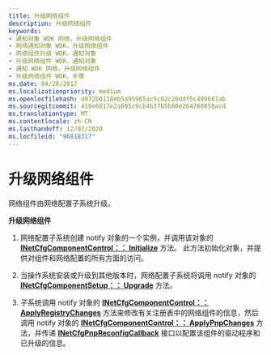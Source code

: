 ```yaml
---
title: 升级网络组件
description: 升级网络组件
keywords:
- 通知对象 WDK 网络，升级网络组件
- 网络通知对象 WDK，升级网络组件
- 网络组件升级 WDK，通知对象
- 升级网络组件 WDK，通知对象
- 通知 WDK 网络，升级网络组件
- 升级网络组件 WDK，步骤
ms.date: 04/20/2017
ms.localizationpriority: medium
ms.openlocfilehash: 4972b0118eb5a95965ac5c82c26ddf5c409687ab
ms.sourcegitcommit: 418e6617e2a695c9cb4b37b5b60e264760858acd
ms.translationtype: MT
ms.contentlocale: zh-CN
ms.lasthandoff: 12/07/2020
ms.locfileid: "96818317"
---
```

# <a name="upgrading-network-components"></a>升级网络组件





网络组件由网络配置子系统升级。

**升级网络组件**

1.  网络配置子系统创建 notify 对象的一个实例，并调用该对象的 [**INetCfgComponentControl：： Initialize**](/previous-versions/windows/hardware/network/ff547729(v=vs.85)) 方法。 此方法初始化对象，并提供对组件和网络配置的所有方面的访问。

2.  当操作系统安装或升级到其他版本时，网络配置子系统将调用 notify 对象的 [**INetCfgComponentSetup：： Upgrade**](/previous-versions/windows/hardware/network/ff547783(v=vs.85)) 方法。

3.  子系统调用 notify 对象的 [**INetCfgComponentControl：： ApplyRegistryChanges**](/previous-versions/windows/hardware/network/ff547727(v=vs.85)) 方法来修改有关注册表中的网络组件的信息，然后调用 notify 对象的 [**INetCfgComponentControl：： ApplyPnpChanges**](/previous-versions/windows/hardware/network/ff547726(v=vs.85)) 方法，并传递 [**INetCfgPnpReconfigCallback**](/previous-versions/windows/hardware/network/ff547935(v=vs.85)) 接口以配置该组件的驱动程序和已升级的信息。

 

